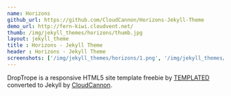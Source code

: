 ```yaml
---
name: Horizons
github_url: https://github.com/CloudCannon/Horizons-Jekyll-Theme
demo_url: http://fern-kiwi.cloudvent.net/
thumb: /img/jekyll_themes/horizons/thumb.jpg
layout: jekyll_theme
title : Horizons - Jekyll Theme
header : Horizons - Jekyll Theme
screenshots: ['/img/jekyll_themes/horizons/1.png', '/img/jekyll_themes/horizons/2.png', '/img/jekyll_themes/horizons/3.png', '/img/jekyll_themes/horizons/4.png', '/img/jekyll_themes/horizons/5.png']
---
```


DropTrope is a responsive HTML5 site template freebie by [TEMPLATED](http://templated.co/) converted to Jekyll by [CloudCannon](CloudCannon).
